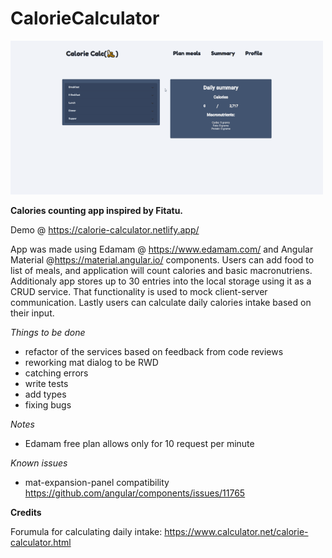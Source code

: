 # CalorieCalculator

![CalorieCalculator Demo](demo/calorie-calc-addingItem.gif)

**Calories counting app inspired by Fitatu.**

Demo @ https://calorie-calculator.netlify.app/

App was made using Edamam @ https://www.edamam.com/ and Angular Material @https://material.angular.io/ components.
Users can add food to list of meals, and application will count calories and basic macronutriens.
Additionaly app stores up to 30 entries into the local storage using it as a CRUD service. That functionality is used to mock client-server communication.
Lastly users can calculate daily calories intake based on their input.


*Things to be done*
- refactor of the services based on feedback from code reviews
- reworking mat dialog to be RWD
- catching errors
- write tests
- add types
- fixing bugs


*Notes*
- Edamam free plan allows only for 10 request per minute


*Known issues*
- mat-expansion-panel compatibility https://github.com/angular/components/issues/11765

**Credits**

Forumula for calculating daily intake: https://www.calculator.net/calorie-calculator.html
